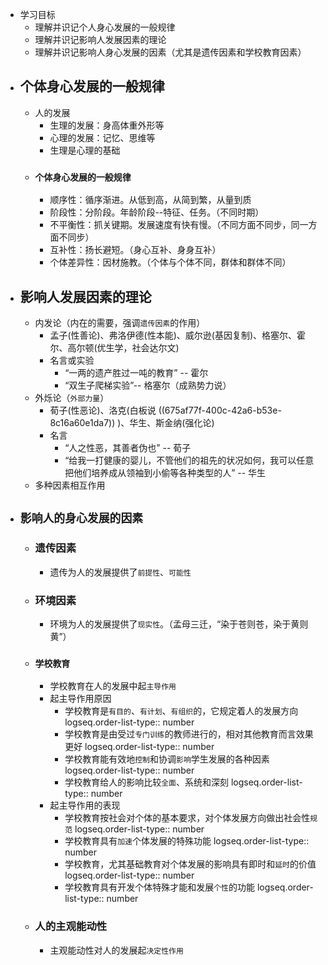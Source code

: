 - 学习目标
	- 理解并识记个人身心发展的一般规律
	- 理解并识记影响人发展因素的理论
	- 理解并识记影响人身心发展的因素（尤其是遗传因素和学校教育因素）
- ## 个体身心发展的一般规律
	- 人的发展
		- 生理的发展：身高体重外形等
		- 心理的发展：记忆、思维等
		- 生理是心理的基础
	- ### `个体身心发展的一般规律`
		- 顺序性：循序渐进。从低到高，从简到繁，从量到质
		- 阶段性：分阶段。年龄阶段--特征、任务。（不同时期）
		- 不平衡性：抓关键期。发展速度有快有慢。（不同方面不同步，同一方面不同步）
		- 互补性：扬长避短。（身心互补、身身互补）
		- 个体差异性：因材施教。（个体与个体不同，群体和群体不同）
- ## 影响人发展因素的理论
	- 内发论（内在的需要，强调`遗传因素`的作用）
		- 孟子(性善论)、弗洛伊德(性本能)、威尔逊(基因复制)、格塞尔、霍尔、高尔顿(优生学，社会达尔文)
		- 名言或实验
			- “一两的遗产胜过一吨的教育” -- 霍尔
			- “双生子爬梯实验”-- 格塞尔（成熟势力说）
	- 外烁论（`外部力量`）
		- 荀子(性恶论)、洛克(白板说 ((675af77f-400c-42a6-b53e-8c16a60e1da7)) )、华生、斯金纳(强化论)
		- 名言
			- “人之性恶，其善者伪也” -- 荀子
			- “给我一打健康的婴儿，不管他们的祖先的状况如何，我可以任意把他们培养成从领袖到小偷等各种类型的人” -- 华生
	- 多种因素相互作用
- ## `影响人的身心发展的因素`
	- ### 遗传因素
		- 遗传为人的发展提供了`前提性`、`可能性`
	- ### 环境因素
		- 环境为人的发展提供了`现实性`。（孟母三迁，“染于苍则苍，染于黄则黄”）
	- ### `学校教育`
		- 学校教育在人的发展中起`主导作用`
		- 起主导作用原因
			- 学校教育是`有目的`、`有计划`、`有组织`的，它规定着人的发展方向
			  logseq.order-list-type:: number
			- 学校教育是由受过`专门训练`的教师进行的，相对其他教育而言效果更好
			  logseq.order-list-type:: number
			- 学校教育能有效地`控制`和协调`影响`学生发展的各种因素
			  logseq.order-list-type:: number
			- 学校教育给人的影响比较`全面`、系统和深刻
			  logseq.order-list-type:: number
		- 起主导作用的表现
			- 学校教育按社会对个体的基本要求，对个体发展方向做出社会性`规范`
			  logseq.order-list-type:: number
			- 学校教育具有`加速`个体发展的特殊功能
			  logseq.order-list-type:: number
			- 学校教育，尤其基础教育对个体发展的影响具有即时和`延时`的价值
			  logseq.order-list-type:: number
			- 学校教育具有开发个体特殊才能和发展`个性`的功能
			  logseq.order-list-type:: number
	- ### 人的主观能动性
		- 主观能动性对人的发展起`决定性作用`